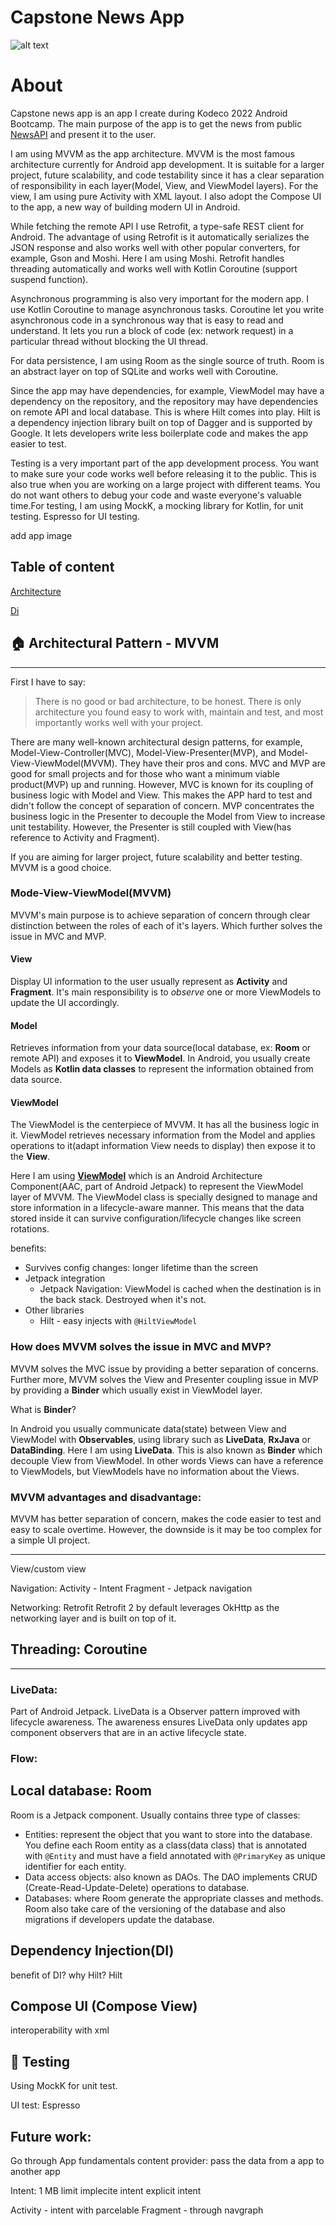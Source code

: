 # Capstone News App

![alt text](/images/screenshots/screenshot_1.png 'Screen shot of Capstone News App')

# About

Capstone news app is an app I create during Kodeco 2022 Android Bootcamp. The main purpose of the app is to get the news from public [NewsAPI](https://newsapi.org/) and present it to the user.

I am using MVVM as the app architecture. MVVM is the most famous architecture currently for Android app development. It is suitable for a larger project, future scalability, and code testability since it has a clear separation of responsibility in each layer(Model, View, and ViewModel layers). For the view, I am using pure Activity with XML layout. I also adopt the Compose UI to the app, a new way of building modern UI in Android.

While fetching the remote API I use Retrofit, a type-safe REST client for Android. The advantage of using Retrofit is it automatically serializes the JSON response and also works well with other popular converters, for example, Gson and Moshi. Here I am using Moshi. Retrofit handles threading automatically and works well with Kotlin Coroutine (support suspend function).

Asynchronous programming is also very important for the modern app. I use Kotlin Coroutine to manage asynchronous tasks. Coroutine let you write asynchronous code in a synchronous way that is easy to read and understand. It lets you run a block of code (ex: network request) in a particular thread without blocking the UI thread.

For data persistence, I am using Room as the single source of truth. Room is an abstract layer on top of SQLite and works well with Coroutine.

Since the app may have dependencies, for example, ViewModel may have a dependency on the repository, and the repository may have dependencies on remote API and local database. This is where Hilt comes into play. Hilt is a dependency injection library built on top of Dagger and is supported by Google. It lets developers write less boilerplate code and makes the app easier to test.

Testing is a very important part of the app development process. You want to make sure your code works well before releasing it to the public. This is also true when you are working on a large project with different teams. You do not want others to debug your code and waste everyone's valuable time.For testing, I am using MockK, a mocking library for Kotlin, for unit testing. Espresso for UI testing.

add app image

## Table of content

[Architecture](#🏠-architectural-pattern---mvvm)

[Di](#dependency-injectiondi)

## 🏠 Architectural Pattern - MVVM

---

First I have to say:

> There is no good or bad architecture, to be honest. There is only architecture you found easy to work with, maintain and test, and most importantly works well with your project.

There are many well-known architectural design patterns, for example, Model-View-Controller(MVC), Model-View-Presenter(MVP), and Model-View-ViewModel(MVVM). They have their pros and cons. MVC and MVP are good for small projects and for those who want a minimum viable product(MVP) up and running. However, MVC is known for its coupling of business logic with Model and View. This makes the APP hard to test and didn't follow the concept of separation of concern. MVP concentrates the business logic in the Presenter to decouple the Model from View to increase unit testability. However, the Presenter is still coupled with View(has reference to Activity and Fragment).

If you are aiming for larger project, future scalability and better testing. MVVM is a good choice.

### Mode-View-ViewModel(MVVM)

MVVM's main purpose is to achieve separation of concern through clear distinction between the roles of each of it's layers. Which further solves the issue in MVC and MVP.

#### View

Display UI information to the user usually represent as **Activity** and **Fragment**. It's main responsibility is to _observe_ one or more ViewModels to update the UI accordingly.

#### Model

Retrieves information from your data source(local database, ex: **Room** or remote API) and exposes it to **ViewModel**. In Android, you usually create Models as **Kotlin data classes** to represent the information obtained from data source.

#### ViewModel

The ViewModel is the centerpiece of MVVM. It has all the business logic in it. ViewModel retrieves necessary information from the Model and applies operations to it(adapt information View needs to display) then expose it to the **View**.

Here I am using [**ViewModel**](https://developer.android.com/topic/libraries/architecture/viewmodel) which is an Android Architecture Component(AAC, part of Android Jetpack) to represent the ViewModel layer of MVVM. The ViewModel class is specially designed to manage and store information in a lifecycle-aware manner. This means that the data stored inside it can survive configuration/lifecycle changes like screen rotations.

benefits:

- Survives config changes: longer lifetime than the screen
- Jetpack integration
  - Jetpack Navigation: ViewModel is cached when the destination is in the back stack. Destroyed when it's not.
- Other libraries
  - Hilt - easy injects with `@HiltViewModel`

### How does MVVM solves the issue in MVC and MVP?

MVVM solves the MVC issue by providing a better separation of concerns. Further more, MVVM solves the View and Presenter coupling issue in MVP by providing a **Binder** which usually exist in ViewModel layer.

What is **Binder**?

In Android you usually communicate data(state) between View and ViewModel with **Observables**, using library such as **LiveData**, **RxJava** or **DataBinding**. Here I am using **LiveData**. This is also known as **Binder** which decouple View from ViewModel. In other words Views can have a reference to ViewModels, but ViewModels have no information about the Views.

### MVVM advantages and disadvantage:

MVVM has better separation of concern, makes the code easier to test and easy to scale overtime. However, the downside is it may be too complex for a simple UI project.

---

View/custom view

Navigation:
Activity - Intent
Fragment - Jetpack navigation

Networking: Retrofit
Retrofit 2 by default leverages OkHttp as the networking layer and is built on top of it.

## Threading: Coroutine

---

### LiveData:

Part of Android Jetpack. LiveData is a Observer pattern improved with lifecycle awareness. The awareness ensures LiveData only updates app component observers that are in an active lifecycle state.

### Flow:

## Local database: Room

Room is a Jetpack component.
Usually contains three type of classes:

- Entities: represent the object that you want to store into the database. You define each Room entity as a class(data class) that is annotated with `@Entity` and must have a field annotated with `@PrimaryKey` as unique identifier for each entity.
- Data access objects: also known as DAOs. The DAO implements CRUD (Create-Read-Update-Delete) operations to database.
- Databases: where Room generate the appropriate classes and methods. Room also take care of the versioning of the database and also migrations if developers update the database.

## Dependency Injection(DI)

benefit of DI?
why Hilt?
Hilt

## Compose UI (Compose View)

interoperability with xml

## 🧪 Testing

Using MockK for unit test.

UI test: Espresso

## Future work:

Go through App fundamentals
content provider: pass the data from a app to another app

Intent:
1 MB limit
implecite intent
explicit intent

Activity - intent with parcelable
Fragment - through navgraph
